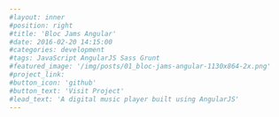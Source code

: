 ```yaml
---
#layout: inner
#position: right
#title: 'Bloc Jams Angular'
#date: 2016-02-20 14:15:00
#categories: development
#tags: JavaScript AngularJS Sass Grunt
#featured_image: '/img/posts/01_bloc-jams-angular-1130x864-2x.png'
#project_link: 
#button_icon: 'github'
#button_text: 'Visit Project'
#lead_text: 'A digital music player built using AngularJS'
---
```

